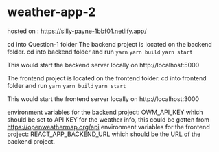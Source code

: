 # weather-app-2
hosted on : https://silly-payne-1bbf01.netlify.app/

cd into Question-1 folder
The backend project is located on the backend folder.
cd into backend folder and run 
`yarn` 
`yarn build`
`yarn start`

This would start the backend server locally on http://localhost:5000

The frontend project is located on the frontend folder.
cd into frontend folder and run 
`yarn` 
`yarn build`
`yarn start`

This would start the frontend server locally on  http://localhost:3000

environment variables for the backend project:
OWM_API_KEY which should be set to API KEY for the weather info, 
this could be gotten from https://openweathermap.org/api
environment variables for the frontend project: 
REACT_APP_BACKEND_URL which should be the URL of the backend project.
